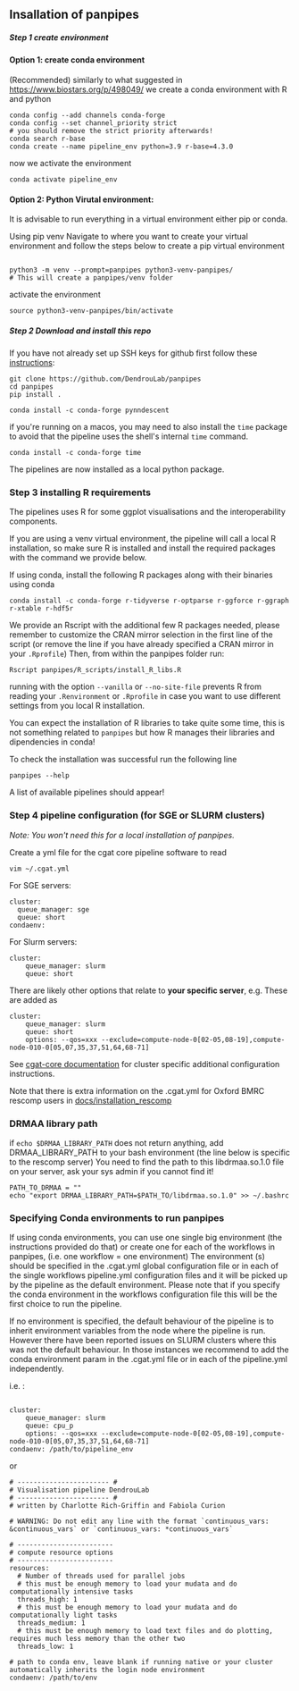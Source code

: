 
## Insallation of panpipes



##### Step 1 create environment

#### Option 1: create conda environment
(Recommended)
similarly to what suggested in https://www.biostars.org/p/498049/ we create a conda environment with R and python

```
conda config --add channels conda-forge
conda config --set channel_priority strict
# you should remove the strict priority afterwards!
conda search r-base
conda create --name pipeline_env python=3.9 r-base=4.3.0
```
now we activate the environment
```
conda activate pipeline_env
```



#### Option 2: Python Virutal environment:

It is advisable to run everything in a virtual environment either pip or conda.

Using pip venv
Navigate to where you want to create your virtual environment  and follow the steps below to create a pip virtual environment
```

python3 -m venv --prompt=panpipes python3-venv-panpipes/
# This will create a panpipes/venv folder
```

activate the environment

```
source python3-venv-panpipes/bin/activate
```



##### Step 2 Download and install this repo
If you have not already set up SSH keys for github first follow these [instructions](https://github.com/DendrouLab/panpipes/blob/main/docs/set_up_ssh_keys_for_github.md): 


```
git clone https://github.com/DendrouLab/panpipes
cd panpipes
pip install .
```


```
conda install -c conda-forge pynndescent
```

<!-- 
```
pip install git+https://github.com/DendrouLab/panpipes
``` -->

if you're running on a macos, you may need to also install the `time` package to avoid that the pipeline uses the shell's internal `time` command.
 
```
conda install -c conda-forge time
```
The pipelines are now installed as a local python package.

### Step 3 installing R requirements
The pipelines uses R for some ggplot visualisations and the interoperability components. 

If you are using a venv virtual environment,  the pipeline will call a local R installation, so make sure R is installed and install the required packages with the command we provide below.

If using conda, install the following R packages along with their binaries using conda
```
conda install -c conda-forge r-tidyverse r-optparse r-ggforce r-ggraph r-xtable r-hdf5r
```

We provide an Rscript with the additional few R packages needed, please remember to customize the CRAN mirror selection in the first line of the script (or remove the line if you have already specified a CRAN mirror in your `.Rprofile`)
Then, from within the panpipes folder run:
 ```
 Rscript panpipes/R_scripts/install_R_libs.R
 ```
running with the option `--vanilla` or `--no-site-file` prevents R from reading your `.Renvironment` or `.Rprofile` in case you want to use different settings from you local R installation.

You can expect the installation of R libraries to take quite some time, this is not something related to `panpipes` but how R manages their libraries and dipendencies in conda!

<!-- If you are using a conda virtual environment, R *and the required packages (check this)* will be installed along with the python packages.  -->

To check the installation was successful run the following line
```
panpipes --help
```
A list of available pipelines should appear!


### Step 4 pipeline configuration (for SGE or SLURM clusters)
*Note: You won't need this for a local installation of panpipes.*

Create a yml file for the cgat core pipeline software to read

```
vim ~/.cgat.yml
```

For SGE servers:
```
cluster:
  queue_manager: sge
  queue: short
condaenv:
```


For Slurm servers:
```
cluster:
    queue_manager: slurm
    queue: short
```

There are likely other options that relate to **your specific server**, e.g. 
These are added as 
```
cluster:
    queue_manager: slurm
    queue: short
    options: --qos=xxx --exclude=compute-node-0[02-05,08-19],compute-node-010-0[05,07,35,37,51,64,68-71]

```



See [cgat-core documentation](https://cgat-core.readthedocs.io/en/latest/getting_started/Cluster_config.html) for cluster specific additional configuration instructions.

Note that there is extra information on the .cgat.yml for Oxford BMRC rescomp users in [docs/installation_rescomp](https://github.com/DendrouLab/sc_pipelines/blob/master/docs/installation_rescomp.md)

### DRMAA library path


if `echo $DRMAA_LIBRARY_PATH` does not return anything, add DRMAA_LIBRARY_PATH to your bash environment (the line below is specific to the rescomp server)
You need to find the path to this libdrmaa.so.1.0 file on your server, ask your sys admin if you cannot find it!

```
PATH_TO_DRMAA = ""
echo "export DRMAA_LIBRARY_PATH=$PATH_TO/libdrmaa.so.1.0" >> ~/.bashrc
```

### Specifying Conda environments to run panpipes
If using conda environments, you can use one single big environment (the instructions provided do that) or create one for each of the workflows in panpipes, (i.e. one workflow = one environment) 
The environment (s) should be specified in the .cgat.yml global configuration file or in each of the single workflows pipeline.yml configuration files and it will be picked up by the pipeline as the default environment. 
Please note that if you specify the conda environment in the workflows configuration file this will be the first choice to run the pipeline. 



If no environment is specified, the default behaviour of the pipeline is to inherit environment variables from the node where the pipeline is run. However there have been reported issues on SLURM clusters where this was not the default behaviour. In those instances we recommend to add the conda environment param in the .cgat.yml file or in each of the pipeline.yml independently.

i.e. :

```

cluster:
    queue_manager: slurm
    queue: cpu_p
    options: --qos=xxx --exclude=compute-node-0[02-05,08-19],compute-node-010-0[05,07,35,37,51,64,68-71]
condaenv: /path/to/pipeline_env
```
or 

```
# ----------------------- #
# Visualisation pipeline DendrouLab
# ----------------------- #
# written by Charlotte Rich-Griffin and Fabiola Curion

# WARNING: Do not edit any line with the format `continuous_vars: &continuous_vars` or `continuous_vars: *continuous_vars`

# ------------------------
# compute resource options
# ------------------------
resources:
  # Number of threads used for parallel jobs
  # this must be enough memory to load your mudata and do computationally intensive tasks
  threads_high: 1
  # this must be enough memory to load your mudata and do computationally light tasks
  threads_medium: 1
  # this must be enough memory to load text files and do plotting, requires much less memory than the other two
  threads_low: 1

# path to conda env, leave blank if running native or your cluster automatically inherits the login node environment
condaenv: /path/to/env
```

